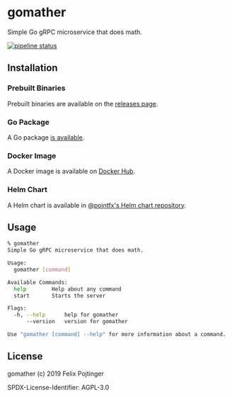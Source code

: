 # gomather

Simple Go gRPC microservice that does math.

[![pipeline status](https://gitlab.com/pojntfx/gomather/badges/master/pipeline.svg)](https://gitlab.com/pojntfx/gomather/commits/master)

## Installation

### Prebuilt Binaries

Prebuilt binaries are available on the [releases page](https://github.com/pojntfx/gomather/releases/latest).

### Go Package

A Go package [is available](https://godoc.org/github.com/pojntfx/gomather).

### Docker Image

A Docker image is available on [Docker Hub](https://hub.docker.com/r/pojntfx/gomather).

### Helm Chart

A Helm chart is available in [@pojntfx's Helm chart repository](https://pojntfx.github.io/charts/).

## Usage

```bash
% gomather
Simple Go gRPC microservice that does math.

Usage:
  gomather [command]

Available Commands:
  help        Help about any command
  start       Starts the server

Flags:
  -h, --help      help for gomather
      --version   version for gomather

Use "gomather [command] --help" for more information about a command.
```

## License

gomather (c) 2019 Felix Pojtinger

SPDX-License-Identifier: AGPL-3.0
